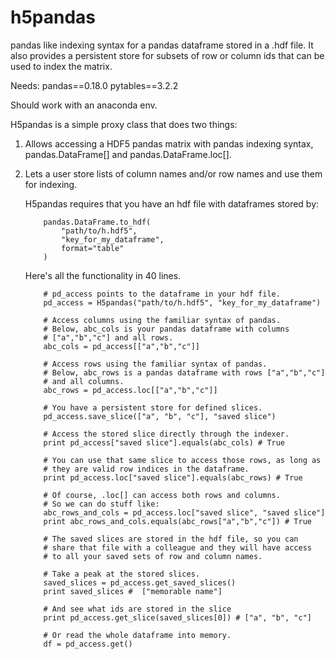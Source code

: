 # h5pandas
pandas like indexing syntax for a pandas dataframe stored in a .hdf
file. It also provides a persistent store for subsets of row or column
ids that can be used to index the matrix.

Needs:
 pandas==0.18.0
 pytables==3.2.2

 Should work with an anaconda env.


 H5pandas is a simple proxy class that does two things:

 1. Allows accessing a HDF5 pandas matrix with pandas indexing
 syntax, pandas.DataFrame[] and pandas.DataFrame.loc[].

 2. Lets a user store lists of column names and/or row names and use
 them for indexing.

    H5pandas requires that you have an hdf file with dataframes stored by:
    ```
        pandas.DataFrame.to_hdf(
            "path/to/h.hdf5",
            "key_for_my_dataframe",
            format="table"
        )
    ```
    Here's all the functionality in 40 lines.
    ```
        # pd_access points to the dataframe in your hdf file.
        pd_access = H5pandas("path/to/h.hdf5", "key_for_my_dataframe")

        # Access columns using the familiar syntax of pandas.
        # Below, abc_cols is your pandas dataframe with columns
        # ["a","b","c"] and all rows.
        abc_cols = pd_access[["a","b","c"]]

        # Access rows using the familiar syntax of pandas.
        # Below, abc_rows is a pandas dataframe with rows ["a","b","c"]
        # and all columns.
        abc_rows = pd_access.loc[["a","b","c"]]

        # You have a persistent store for defined slices.
        pd_access.save_slice(["a", "b", "c"], "saved slice")

        # Access the stored slice directly through the indexer.
        print pd_access["saved slice"].equals(abc_cols) # True

        # You can use that same slice to access those rows, as long as
        # they are valid row indices in the dataframe.
        print pd_access.loc["saved slice"].equals(abc_rows) # True

        # Of course, .loc[] can access both rows and columns.
        # So we can do stuff like:
        abc_rows_and_cols = pd_access.loc["saved slice", "saved slice"]
        print abc_rows_and_cols.equals(abc_rows["a","b","c"]) # True

        # The saved slices are stored in the hdf file, so you can
        # share that file with a colleague and they will have access
        # to all your saved sets of row and column names.

        # Take a peak at the stored slices.
        saved_slices = pd_access.get_saved_slices()
        print saved_slices #  ["memorable name"]

        # And see what ids are stored in the slice
        print pd_access.get_slice(saved_slices[0]) # ["a", "b", "c"]

        # Or read the whole dataframe into memory.
        df = pd_access.get()
     ```

